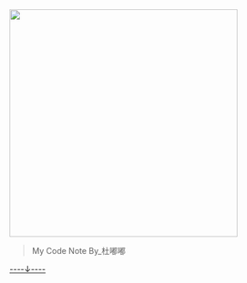 <!-- _coverpage.md -->
<img src="https://docsify.js.org/_media/icon.svg" style="width: 400px;height: 400px">


> My Code Note
>By_杜嘟嘟

[----↓----](#pushpin杂记)
